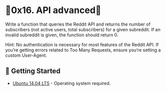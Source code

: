# :shell:0x16. API advanced:shell:
Write a function that queries the Reddit API and returns the number of subscribers (not active users, total subscribers) for a given subreddit. If an invalid subreddit is given, the function should return 0.

Hint: No authentication is necessary for most features of the Reddit API. If you’re getting errors related to Too Many Requests, ensure you’re setting a custom User-Agent.

## :running: Getting Started
* [Ubuntu 14.04 LTS](http://releases.ubuntu.com/14.04/) - Operating system required.
